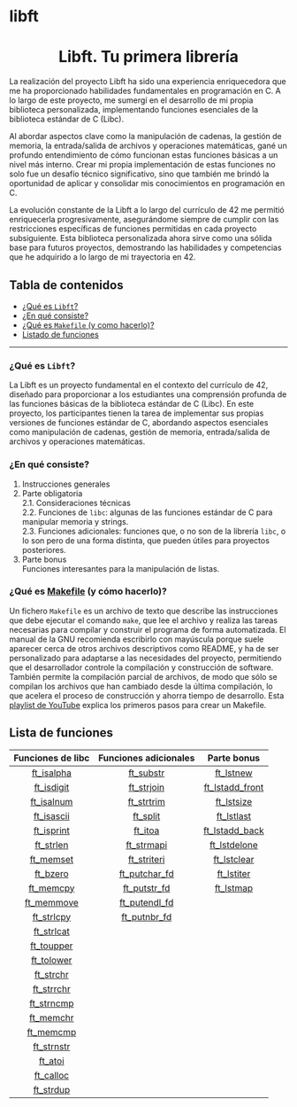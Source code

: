 # libft

<h1 align=center>Libft. Tu primera librería</h1>

La realización del proyecto Libft ha sido una experiencia enriquecedora que me ha proporcionado habilidades fundamentales en programación en C. A lo largo de este proyecto, me sumergí en el desarrollo de mi propia biblioteca personalizada, implementando funciones esenciales de la biblioteca estándar de C (Libc).

Al abordar aspectos clave como la manipulación de cadenas, la gestión de memoria, la entrada/salida de archivos y operaciones matemáticas, gané un profundo entendimiento de cómo funcionan estas funciones básicas a un nivel más interno. Crear mi propia implementación de estas funciones no solo fue un desafío técnico significativo, sino que también me brindó la oportunidad de aplicar y consolidar mis conocimientos en programación en C.

La evolución constante de la Libft a lo largo del currículo de 42 me permitió enriquecerla progresivamente, asegurándome siempre de cumplir con las restricciones específicas de funciones permitidas en cada proyecto subsiguiente. Esta biblioteca personalizada ahora sirve como una sólida base para futuros proyectos, demostrando las habilidades y competencias que he adquirido a lo largo de mi trayectoria en 42.

## Tabla de contenidos

- [¿Qué es `Libft`?](#qué-es-libft)
- [¿En qué consiste?](#en-qué-consiste)
- [¿Qué es `Makefile` (y como hacerlo)?](#qué-es-makefile-y-cómo-hacerlo)
- [Listado de funciones](#lista-de-funciones)

 <hr>

### ¿Qué es `Libft`?


La Libft es un proyecto fundamental en el contexto del currículo de 42, diseñado para proporcionar a los estudiantes una comprensión profunda de las funciones básicas de la biblioteca estándar de C (Libc). En este proyecto, los participantes tienen la tarea de implementar sus propias versiones de funciones estándar de C, abordando aspectos esenciales como manipulación de cadenas, gestión de memoria, entrada/salida de archivos y operaciones matemáticas.

### ¿En qué consiste?

1. Instrucciones generales
2. Parte obligatoria
   <br>
   2.1. Consideraciones técnicas
   <br>
   2.2. Funciones de `libc`: algunas de las funciones estándar de C para manipular memoria y strings.
   <br>
   2.3. Funciones adicionales: funciones que, o no son de la librería `libc`, o lo son pero de una forma distinta, que pueden útiles para proyectos posteriores.
3. Parte bonus
   <br>
   Funciones interesantes para la manipulación de listas.

### ¿Qué es [Makefile](./Makefile) (y cómo hacerlo)?

Un fichero `Makefile` es un archivo de texto que describe las instrucciones que debe ejecutar el comando `make`, que lee el archivo y realiza las tareas necesarias para compilar y construir el programa de forma automatizada.
El manual de la GNU recomienda escribirlo con mayúscula porque suele aparecer cerca de otros archivos descriptivos como README, y ha de ser personalizado para adaptarse a las necesidades del proyecto, permitiendo que el desarrollador controle la compilación y construcción de software. También permite la compilación parcial de archivos, de modo que sólo se compilan los archivos que han cambiado desde la última compilación, lo que acelera el proceso de construcción y ahorra tiempo de desarrollo. Esta [playlist de YouTube](https://www.youtube.com/playlist?list=PLTd5ehIj0goOrqKZPvq1Np-8PUFcQSSm-) explica los primeros pasos para crear un Makefile.

## Lista de funciones

|     Funciones de libc     |      Funciones adicionales      |   Parte bonus   |
| :-----------------------: | :-----------------------------: | :-------------: |
| [ft_isalpha](ft_isalpha.c) |     [ft_substr](ft_substr.c)     |    [ft_lstnew](ft_lstnew_bonus.c)     |
| [ft_isdigit](ft_isdigit.c) |    [ft_strjoin](ft_strjoin.c)    | [ft_lstadd_front](ft_lstadd_front_bonus.c) |
| [ft_isalnum](ft_isalnum.c) |    [ft_strtrim](ft_strtrim.c)    |   [ft_lstsize](ft_lstsize_bonus.c)    |
| [ft_isascii](ft_isascii.c) |      [ft_split](ft_split.c)      |   [ft_lstlast](ft_lstlast_bonus.c)   |
| [ft_isprint](ft_isprint.c) |       [ft_itoa](ft_itoa.c)       | [ft_lstadd_back](ft_lstadd_back_bonus.c)  |
|  [ft_strlen](ft_strlen.c)  |    [ft_strmapi](ft_strmapi.c)    |  [ft_lstdelone](ft_lstdelone_bonus.c)   |
|  [ft_memset](ft_memset)  |   [ft_striteri](ft_striteri.c)   |   [ft_lstclear](ft_lstclear_bonus.c)   |
|   [ft_bzero](ft_bzero.c)   | [ft_putchar_fd](ft_putchar_fd.c) |   [ft_lstiter](ft_lstiter_bonus.c)    |
|  [ft_memcpy](ft_memcpy.c)  |  [ft_putstr_fd](ft_putstr_fd.c)  |    [ft_lstmap](ft_lstmap_bonus.c)    |
| [ft_memmove](ft_memmove.c) | [ft_putendl_fd](ft_putendl_fd.c) |                 |
| [ft_strlcpy](ft_strlcpy.c) |  [ft_putnbr_fd](ft_putnbr_fd.c)  |                 |
| [ft_strlcat](ft_strlcat.c) |                                 |                 |
| [ft_toupper](ft_toupper.c) |                                 |                 |
| [ft_tolower](ft_tolower.c) |                                 |                 |
|  [ft_strchr](ft_strchr.c)  |                                 |                 |
| [ft_strrchr](ft_strrchr.c) |                                 |                 |
| [ft_strncmp](ft_strncmp.c) |                                 |                 |
|  [ft_memchr](ft_memchr.c)  |                                 |                 |
|  [ft_memcmp](ft_memcmp.c)  |                                 |                 |
| [ft_strnstr](ft_strnstr.c) |                                 |                 |
|    [ft_atoi](ft_atoi.c)    |                                 |                 |
|  [ft_calloc](ft_calloc.c)  |                                 |                 |
|  [ft_strdup](ft_strdup.c)  |                                 |                 |
